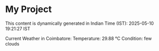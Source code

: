 # My Project

This content is dynamically generated in Indian Time (IST): 2025-05-10 19:21:27 IST


Current Weather in Coimbatore:
Temperature: 29.88 °C
Condition: few clouds
